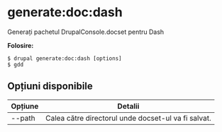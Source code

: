# generate:doc:dash
Generați pachetul DrupalConsole.docset pentru Dash

**Folosire:**
```
$ drupal generate:doc:dash [options]
$ gdd  
```

## Opțiuni disponibile
Opțiune | Detalii
-------|-------------
--path | Calea către directorul unde docset-ul va fi salvat.
